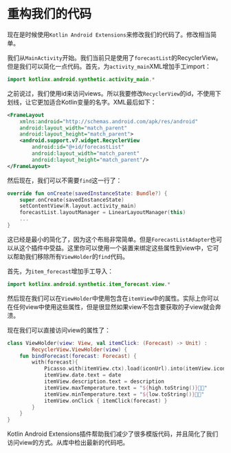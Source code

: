 # 重构我们的代码

现在是时候使用`Kotlin Android Extensions`来修改我们的代码了。修改相当简单。

我们从`MainActivity`开始。我们当前只是使用了`forecastList`的RecyclerView。但是我们可以简化一点代码。首先，为`activity_main`XML增加手工import：

```kotlin
import kotlinx.android.synthetic.activity_main.*
```

之前说过，我们使用id来访问views。所以我要修改`RecyclerView`的id，不使用下划线，让它更加适合Kotlin变量的名字。XML最后如下：

```xml
<FrameLayout
    xmlns:android="http://schemas.android.com/apk/res/android"
    android:layout_width="match_parent"
    android:layout_height="match_parent">
    <android.support.v7.widget.RecyclerView
        android:id="@+id/forecastList"
        android:layout_width="match_parent"
        android:layout_height="match_parent"/>
</FrameLayout>
```

然后现在，我们可以不需要`find`这一行了：

```kotlin
override fun onCreate(savedInstanceState: Bundle?) {
    super.onCreate(savedInstanceState)
    setContentView(R.layout.activity_main)
    forecastList.layoutManager = LinearLayoutManager(this)
    ...
}
```

这已经是最小的简化了，因为这个布局非常简单。但是`ForecastListAdapter`也可以从这个插件中受益。这里你可以使用一个装置来绑定这些属性到view中，它可以帮助我们移除所有`ViewHolder`的`find`代码。

首先，为`item_forecast`增加手工导入：

```kotlin
import kotlinx.android.synthetic.item_forecast.view.*
```

然后现在我们可以在`ViewHolder`中使用包含在`itemView`中的属性。实际上你可以在任何view中使用这些属性，但是很显然如果view不包含要获取的子view就会奔溃。

现在我们可以直接访问view的属性了：

```kotlin
class ViewHolder(view: View, val itemClick: (Forecast) -> Unit) :
        RecyclerView.ViewHolder(view) {
    fun bindForecast(forecast: Forecast) {
        with(forecast){
	        Picasso.with(itemView.ctx).load(iconUrl).into(itemView.icon)
			itemView.date.text = date
			itemView.description.text = description
			itemView.maxTemperature.text = "${high.toString()}￿￿"
			itemView.minTemperature.text = "${low.toString()}￿￿"
			itemView.onClick { itemClick(forecast) }
		} 
	}
}
```

Kotlin Android Extensions插件帮助我们减少了很多模版代码，并且简化了我们访问view的方式。从库中检出最新的代码吧。